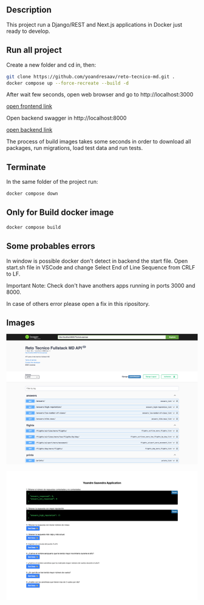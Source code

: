 ## Description

This project run a Django/REST and Next.js applications in Docker just ready to develop.

## Run all project

Create a new folder and cd in, then:

```bash
git clone https://github.com/yoandresaav/reto-tecnico-md.git .
docker compose up --force-recreate --build -d
```

After wait few seconds, open web browser and go to http://localhost:3000 

[open frontend link](http://localhost:3000)

Open backend swagger in http://localhost:8000

[open backend link](http://localhost:8000)

The process of build images takes some seconds in order to download all packages, run migrations, load test data and run tests.

## Terminate
In the same folder of the project run:

```bash
docker compose down
```

## Only for Build docker image

```bash
docker compose build
```

## Some probables errors

In window is possible docker don't detect in backend the start file. Open start.sh file in VSCode and change Select End of Line Sequence from CRLF to LF.

Important Note: Check don't have anothers apps running in ports 3000 and 8000.

In case of others error please open a fix in this ripository.


## Images

![Backend API](./images/screencapture-1.png)


![Frontend](./images/screencapture-2.png)
